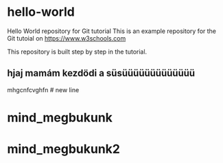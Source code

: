 # hello-world
Hello World repository for Git tutorial
This is an example repository for the Git tutoial on https://www.w3schools.com

This repository is built step by step in the tutorial.

## __hjaj mamám kezdödi a süsüüüüüüüüüüüüü__
mhgcnfcvghfn  # new line
# mind_megbukunk
# mind_megbukunk2
